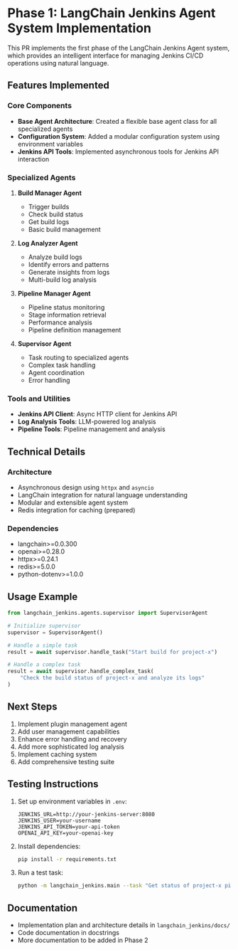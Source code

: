 # Phase 1: LangChain Jenkins Agent System Implementation

This PR implements the first phase of the LangChain Jenkins Agent system, which provides an intelligent interface for managing Jenkins CI/CD operations using natural language.

## Features Implemented

### Core Components
- **Base Agent Architecture**: Created a flexible base agent class for all specialized agents
- **Configuration System**: Added a modular configuration system using environment variables
- **Jenkins API Tools**: Implemented asynchronous tools for Jenkins API interaction

### Specialized Agents
1. **Build Manager Agent**
   - Trigger builds
   - Check build status
   - Get build logs
   - Basic build management

2. **Log Analyzer Agent**
   - Analyze build logs
   - Identify errors and patterns
   - Generate insights from logs
   - Multi-build log analysis

3. **Pipeline Manager Agent**
   - Pipeline status monitoring
   - Stage information retrieval
   - Performance analysis
   - Pipeline definition management

4. **Supervisor Agent**
   - Task routing to specialized agents
   - Complex task handling
   - Agent coordination
   - Error handling

### Tools and Utilities
- **Jenkins API Client**: Async HTTP client for Jenkins API
- **Log Analysis Tools**: LLM-powered log analysis
- **Pipeline Tools**: Pipeline management and analysis

## Technical Details

### Architecture
- Asynchronous design using `httpx` and `asyncio`
- LangChain integration for natural language understanding
- Modular and extensible agent system
- Redis integration for caching (prepared)

### Dependencies
- langchain>=0.0.300
- openai>=0.28.0
- httpx>=0.24.1
- redis>=5.0.0
- python-dotenv>=1.0.0

## Usage Example

```python
from langchain_jenkins.agents.supervisor import SupervisorAgent

# Initialize supervisor
supervisor = SupervisorAgent()

# Handle a simple task
result = await supervisor.handle_task("Start build for project-x")

# Handle a complex task
result = await supervisor.handle_complex_task(
    "Check the build status of project-x and analyze its logs"
)
```

## Next Steps
1. Implement plugin management agent
2. Add user management capabilities
3. Enhance error handling and recovery
4. Add more sophisticated log analysis
5. Implement caching system
6. Add comprehensive testing suite

## Testing Instructions
1. Set up environment variables in `.env`:
   ```
   JENKINS_URL=http://your-jenkins-server:8080
   JENKINS_USER=your-username
   JENKINS_API_TOKEN=your-api-token
   OPENAI_API_KEY=your-openai-key
   ```

2. Install dependencies:
   ```bash
   pip install -r requirements.txt
   ```

3. Run a test task:
   ```bash
   python -m langchain_jenkins.main --task "Get status of project-x pipeline"
   ```

## Documentation
- Implementation plan and architecture details in `langchain_jenkins/docs/`
- Code documentation in docstrings
- More documentation to be added in Phase 2